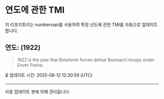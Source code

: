 
# 연도에 관한 TMI

이 리포지토리는 numbersapi를 사용하여 특정 년도에 관한 TMI를 자동으로 업데이트합니다.

## 연도: (1922)
> 1922 is the year that Bolshevik forces defeat Basmachi troops under Enver Pasha.

⏳ 업데이트 시간: 2025-08-12 12:30:59 (UTC)

---
자동 업데이트 봇에 의해 관리됩니다.
